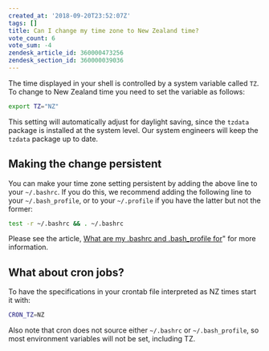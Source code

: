 ```yaml
---
created_at: '2018-09-20T23:52:07Z'
tags: []
title: Can I change my time zone to New Zealand time?
vote_count: 6
vote_sum: -4
zendesk_article_id: 360000473256
zendesk_section_id: 360000039036
---
```


The time displayed in your shell is controlled by a system variable
called `TZ`. To change to New Zealand time you need to set the variable
as follows:

```sh
export TZ="NZ"
```

This setting will automatically adjust for daylight saving, since the
`tzdata` package is installed at the system level. Our system engineers
will keep the `tzdata` package up to date.

## Making the change persistent

You can make your time zone setting persistent by adding the above line
to your `~/.bashrc`. If you do this, we recommend adding the following
line to your `~/.bash_profile`, or to your `~/.profile` if you have the
latter but not the former:

```sh
test -r ~/.bashrc && . ~/.bashrc
```

Please see the article, [What are my .bashrc and .bash_profile for](What_are_my-bashrc_and-bash_profile_for.md)"
for more information.

## What about cron jobs?

To have the specifications in your crontab file interpreted as NZ times
start it with:

```sh
CRON_TZ=NZ
```

Also note that cron does not source either `~/.bashrc` or
`~/.bash_profile`, so most environment variables will not be set,
including TZ.
